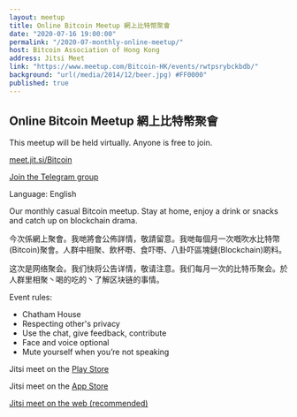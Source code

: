 ```yaml
---
layout: meetup
title: Online Bitcoin Meetup 網上比特幣聚會
date: "2020-07-16 19:00:00"
permalink: "/2020-07-monthly-online-meetup/"
host: Bitcoin Association of Hong Kong
address: Jitsi Meet
link: "https://www.meetup.com/Bitcoin-HK/events/rwtpsrybckbdb/"
background: "url(/media/2014/12/beer.jpg) #FF0000"
published: true
---
```


## Online Bitcoin Meetup 網上比特幣聚會

This meetup will be held virtually. Anyone is free to join.

[meet.jit.si/Bitcoin](https://meet.jit.si/Bitcoin)

[Join the Telegram group](https://t.me/joinchat/JJqWphmYlzGKNCxknEoMSw)

Language: English

Our monthly casual Bitcoin meetup. Stay at home, enjoy a drink or snacks and catch up on blockchain drama.

今次係網上聚會。我哋將會公佈詳情，敬請留意。我哋每個月一次嘅吹水比特幣(Bitcoin)聚會。人群中相聚、飲杯嘢、食吓嘢、八卦吓區塊鏈(Blockchain)啲料。

这次是网络聚会。我们快将公告详情，敬请注意。我们每月一次的比特币聚会。於人群里相聚丶喝的吃的丶了解区块链的事情。

Event rules:
- Chatham House
- Respecting other's privacy
- Use the chat, give feedback, contribute
- Face and voice optional
- Mute yourself when you’re not speaking

Jitsi meet on the [Play Store](https://play.google.com/store/apps/details?id=org.jitsi.meet)

Jitsi meet on the [App Store](https://apps.apple.com/app/jitsi-meet/id1165103905)

[Jitsi meet on the web (recommended)](https://meet.jit.si/)
